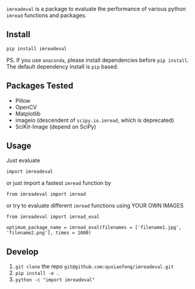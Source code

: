 `imreadeval` is a package to evaluate the performance of various python `imread` functions and packages.

## Install

`pip install imreadeval`

PS. If you use `anaconda`, please install dependencies before `pip install`. The default dependency install is `pip` based.

## Packages Tested

- Pillow
- OpenCV
- Matplotlib
- imageio (descendent of `scipy.io.imread`, which is deprecated)
- SciKit-Image (depend on SciPy)

## Usage

Just evaluate 

`import imreadeval`

or just import a fastest `imread` function by

`from imreadeval import imread`

or try to evaluate different `imread` functions using YOUR OWN IMAGES

`from imreadeval import imread_eval`

`optimum_package_name = imread_eval(filenames = ['filename1.jpg', 'filename2.png'], times = 1000)`

## Develop

1. `git clone` the repo `git@github.com:quxiaofeng/imreadeval.git`
2. `pip install -e .`
3. `python -c "import imreadeval"`
